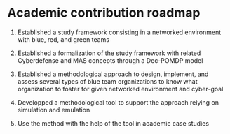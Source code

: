 # Academic contribution roadmap

1) Established a study framework consisting in a networked environment with blue, red, and green teams

2) Established a formalization of the study framework with related Cyberdefense and MAS concepts through a Dec-POMDP model

3) Established a methodological approach to design, implement, and assess several types of blue team organizations to know what organization to foster for given networked environment and cyber-goal

4) Developped a methodological tool to support the approach relying on simulation and emulation

5) Use the method with the help of the tool in academic case studies